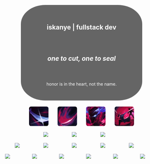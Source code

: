 <section style="
  margin: 0 auto;
  width: 400px;
  height: 315px;
  color: white;
  background-image: url(images/background.jpg);
  background-position: 50% 10%;
  border-radius: 20%;
">
  <div
    style="
      position: absolute;
      width: 400px;
      height: 315px;
      border-radius: 20%;
      background-color: rgba(0, 0, 0, 0.6);
    "
  ></div>
  <div
    style="
      position: relative;
      z-index: 1;
      display: flex;
      height: 100%;
      flex-direction: column;
      align-items: center;
      justify-content: space-evenly;
    "
  >
    <h1>iskanye | fullstack dev</h1>
    <h2 style="font-style: italic">one to cut, one to seal</h2>
    <p>honor is in the heart, not the name.</p>
  </div>
</section>

<section style="
  margin: 20px auto 0;
  display: flex;
  gap: 30px;
  align-items: center;
  justify-content: center;
">
  <img style="border-radius: 10%" src="images/q.png" />
  <img style="border-radius: 10%" src="images/w.png" />
  <img style="border-radius: 10%" src="images/e.png" />
  <img style="border-radius: 10%" src="images/r.png" />
</section>

<section style="
  margin: 20px auto 0;
  display: flex;
  gap: 30px;
  align-items: center;
  justify-content: center;
">
  <img style="width: 64px" src="https://skillicons.dev/icons?i=html" />
  <img style="width: 64px" src="https://skillicons.dev/icons?i=css" />
  <img style="width: 64px" src="https://skillicons.dev/icons?i=js" />
</section>

<section style="
  margin: 20px auto 0;
  display: flex;
  gap: 30px;
  align-items: center;
  justify-content: center;
">
  <img style="width: 64px" src="https://skillicons.dev/icons?i=cs" />
  <img style="width: 64px" src="https://skillicons.dev/icons?i=cpp" />
  <img style="width: 64px" src="https://skillicons.dev/icons?i=go" />
  <img style="width: 64px" src="https://skillicons.dev/icons?i=python" />
  <img style="width: 64px" src="https://skillicons.dev/icons?i=java" />
</section>

<section style="
  margin: 20px auto 0;
  display: flex;
  gap: 30px;
  align-items: center;
  justify-content: center;
">
  <img style="width: 64px" src="https://skillicons.dev/icons?i=unity" />
  <img style="width: 64px" src="https://skillicons.dev/icons?i=godot" />
  <img style="width: 64px" src="https://skillicons.dev/icons?i=linux" />
  <img style="width: 64px" src="https://skillicons.dev/icons?i=mysql" />
  <img style="width: 64px" src="https://skillicons.dev/icons?i=git" />
  <img style="width: 64px" src="https://skillicons.dev/icons?i=docker" />
</section>
